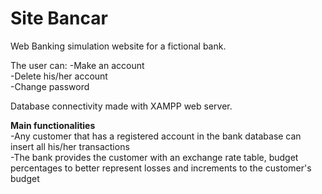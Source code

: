 # Site Bancar

Web Banking simulation website for a fictional bank.

The user can:
  -Make an account<br>
  -Delete his/her account<br>
  -Change password
  
Database connectivity made with XAMPP web server.

<b> Main functionalities </b><br>
  -Any customer that has a registered account in the bank database can insert all his/her transactions<br>
  -The bank provides the customer with an exchange rate table, budget percentages to better represent losses and increments to the customer's budget

